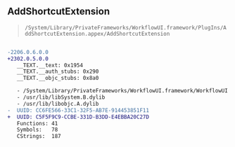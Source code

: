 ## AddShortcutExtension

> `/System/Library/PrivateFrameworks/WorkflowUI.framework/PlugIns/AddShortcutExtension.appex/AddShortcutExtension`

```diff

-2206.0.6.0.0
+2302.0.5.0.0
   __TEXT.__text: 0x1954
   __TEXT.__auth_stubs: 0x290
   __TEXT.__objc_stubs: 0x8a0

   - /System/Library/PrivateFrameworks/WorkflowUI.framework/WorkflowUI
   - /usr/lib/libSystem.B.dylib
   - /usr/lib/libobjc.A.dylib
-  UUID: CC6FE566-33C1-32F5-AB7E-914453851F11
+  UUID: C5F5F9C9-CCBE-331D-B3DD-E4EBBA20C27D
   Functions: 41
   Symbols:   78
   CStrings:  187

```
